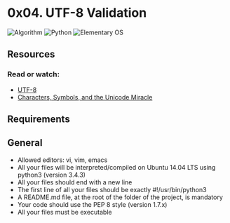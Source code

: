 # 0x04. UTF-8 Validation
![Algorithm]()
![Python](https://img.shields.io/badge/python-3670A0?style=for-the-badge&logo=python&logoColor=ffdd54)
![Elementary OS](https://img.shields.io/badge/-elementary%20OS-black?style=for-the-badge&logo=elementary&logoColor=white)


## Resources

### Read or watch:

- [UTF-8](https://intranet.alxswe.com/rltoken/oqFi6P1hNvp9aSuNv---IQ)
- [Characters, Symbols, and the Unicode Miracle](https://intranet.alxswe.com/rltoken/d--jVK8sBSlhkosu7pFzdw)

## Requirements

## General

- Allowed editors: vi, vim, emacs
- All your files will be interpreted/compiled on Ubuntu 14.04 LTS using python3 (version 3.4.3)
- All your files should end with a new line
- The first line of all your files should be exactly #!/usr/bin/python3
- A README.md file, at the root of the folder of the project, is mandatory
- Your code should use the PEP 8 style (version 1.7.x)
- All your files must be executable
